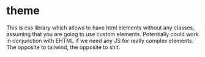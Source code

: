 # theme
This is css library which allows to have html elements without any classes, assuming that you are going to use custom elements. Potentially could work in conjunction with EHTML if we need any JS for really complex elements. The opposite to tailwind, the opposite to shit.
